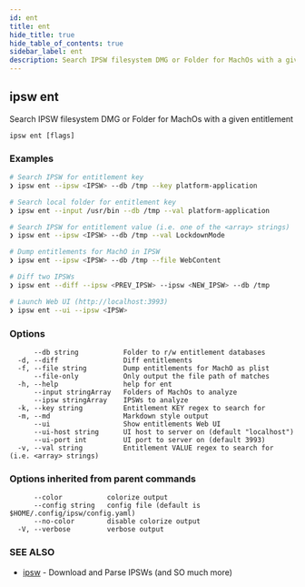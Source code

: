 ```yaml
---
id: ent
title: ent
hide_title: true
hide_table_of_contents: true
sidebar_label: ent
description: Search IPSW filesystem DMG or Folder for MachOs with a given entitlement
---
```

## ipsw ent

Search IPSW filesystem DMG or Folder for MachOs with a given entitlement

```
ipsw ent [flags]
```

### Examples

```bash
# Search IPSW for entitlement key
❯ ipsw ent --ipsw <IPSW> --db /tmp --key platform-application

# Search local folder for entitlement key
❯ ipsw ent --input /usr/bin --db /tmp --val platform-application

# Search IPSW for entitlement value (i.e. one of the <array> strings)
❯ ipsw ent --ipsw <IPSW> --db /tmp --val LockdownMode

# Dump entitlements for MachO in IPSW
❯ ipsw ent --ipsw <IPSW> --db /tmp --file WebContent

# Diff two IPSWs
❯ ipsw ent --diff --ipsw <PREV_IPSW> --ipsw <NEW_IPSW> --db /tmp

# Launch Web UI (http://localhost:3993)
❯ ipsw ent --ui --ipsw <IPSW>
```

### Options

```
      --db string           Folder to r/w entitlement databases
  -d, --diff                Diff entitlements
  -f, --file string         Dump entitlements for MachO as plist
      --file-only           Only output the file path of matches
  -h, --help                help for ent
      --input stringArray   Folders of MachOs to analyze
      --ipsw stringArray    IPSWs to analyze
  -k, --key string          Entitlement KEY regex to search for
  -m, --md                  Markdown style output
      --ui                  Show entitlements Web UI
      --ui-host string      UI host to server on (default "localhost")
      --ui-port int         UI port to server on (default 3993)
  -v, --val string          Entitlement VALUE regex to search for (i.e. <array> strings)
```

### Options inherited from parent commands

```
      --color           colorize output
      --config string   config file (default is $HOME/.config/ipsw/config.yaml)
      --no-color        disable colorize output
  -V, --verbose         verbose output
```

### SEE ALSO

* [ipsw](/docs/cli/ipsw)	 - Download and Parse IPSWs (and SO much more)

